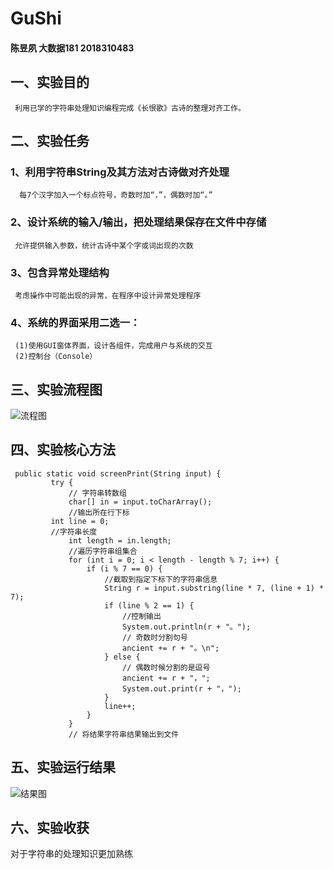 # GuShi
####  陈昱夙    大数据181     2018310483  
##  一、实验目的 
``` 利用已学的字符串处理知识编程完成《长恨歌》古诗的整理对齐工作。```     
##  二、实验任务
### 1、利用字符串String及其方法对古诗做对齐处理   
```  每7个汉字加入一个标点符号，奇数时加“，”，偶数时加“。”```  
### 2、设计系统的输入/输出，把处理结果保存在文件中存储
``` 允许提供输入参数，统计古诗中某个字或词出现的次数```  
### 3、包含异常处理结构
``` 考虑操作中可能出现的异常，在程序中设计异常处理程序```
### 4、系统的界面采用二选一：
``` (1)使用GUI窗体界面，设计各组件，完成用户与系统的交互```  
``` (2)控制台（Console）```  
## 三、实验流程图    
![流程图](https://github.com/yusu-chen/GuShi/blob/master/%E5%BE%AE%E4%BF%A1%E5%9B%BE%E7%89%87_20200427230901.jpg)
## 四、实验核心方法  
``` public static void screenPrint(String input) {```  
``` 		try {```   
``` 			// 字符串转数组```   
``` 			char[] in = input.toCharArray();```  
``` 			//输出所在行下标```  
```     	int line = 0;```  
```   		//字符串长度```  
``` 			int length = in.length;```      
``` 			//遍历字符串组集合```   
``` 			for (int i = 0; i < length - length % 7; i++) {```  
``` 				if (i % 7 == 0) {```  
``` 					//截取到指定下标下的字符串信息```  
``` 					String r = input.substring(line * 7, (line + 1) * 7);```  
``` 					if (line % 2 == 1) {```  
``` 						//控制输出```  
``` 						System.out.println(r + "。");```  
``` 						// 奇数时分割句号```  
``` 						ancient += r + "。\n";```  
``` 					} else {```  
``` 						// 偶数时候分割的是逗号```  
``` 						ancient += r + "，";```  
``` 						System.out.print(r + "，");```  
``` 					}```  
``` 					line++;```  
``` 				}```  
``` 			}```  
``` 			// 将结果字符串结果输出到文件```  
## 五、实验运行结果  
![结果图](https://github.com/yusu-chen/GuShi/blob/master/%E5%BE%AE%E4%BF%A1%E5%9B%BE%E7%89%87_20200427230917.png)
## 六、实验收获
对于字符串的处理知识更加熟练

